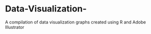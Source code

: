 # Data-Visualization-
A compilation of data visualization graphs created using R and Adobe Illustrator 
